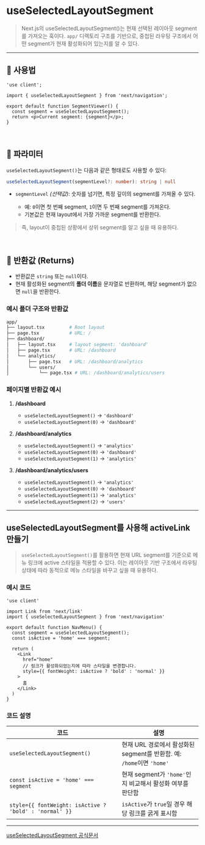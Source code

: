 # useSelectedLayoutSegment

> Next.js의 useSelectedLayoutSegment()는 현재 선택된 레이아웃 segment를 가져오는 훅이다.
> `app/` 디렉토리 구조를 기반으로, 중첩된 라우팅 구조에서 어떤 segment가 현재 활성화되어 있는지를 알 수 있다.

---

## 📍 사용법

```tsx
'use client';

import { useSelectedLayoutSegment } from 'next/navigation';

export default function SegmentViewer() {
  const segment = useSelectedLayoutSegment();
  return <p>Current segment: {segment}</p>;
}
```

<br/>

## 📍 파라미터

`useSelectedLayoutSegment()`는 다음과 같은 형태로도 사용할 수 있다:

```ts
useSelectedLayoutSegment(segmentLevel?: number): string | null
```

* `segmentLevel` *(선택값)*: 숫자를 넘기면, 특정 깊이의 segment를 가져올 수 있다.

  * 예: `0`이면 첫 번째 segment, `1`이면 두 번째 segment를 가져온다.
  * 기본값은 현재 layout에서 가장 가까운 segment를 반환한다.

> 즉, layout이 중첩된 상황에서 상위 segment를 알고 싶을 때 유용하다.

<br/>

## 📍 반환값 (Returns)

* 반환값은 `string` 또는 `null`이다.
* 현재 활성화된 segment의 **폴더 이름**을 문자열로 반환하며, 해당 segment가 없으면 `null`을 반환한다.

### 예시 폴더 구조와 반환값

```bash
app/
├── layout.tsx         # Root layout
├── page.tsx           # URL: /
├── dashboard/
│   ├── layout.tsx     # layout segment: 'dashboard'
│   ├── page.tsx       # URL: /dashboard
│   └── analytics/
│       ├── page.tsx   # URL: /dashboard/analytics
│       └── users/
│           └── page.tsx # URL: /dashboard/analytics/users
```

### 페이지별 반환값 예시

1. **/dashboard**

   * `useSelectedLayoutSegment()` → `'dashboard'`
   * `useSelectedLayoutSegment(0)` → `'dashboard'`

2. **/dashboard/analytics**

   * `useSelectedLayoutSegment()` → `'analytics'`
   * `useSelectedLayoutSegment(0)` → `'dashboard'`
   * `useSelectedLayoutSegment(1)` → `'analytics'`

3. **/dashboard/analytics/users**

   * `useSelectedLayoutSegment()` → `'analytics'`
   * `useSelectedLayoutSegment(0)` → `'dashboard'`
   * `useSelectedLayoutSegment(1)` → `'analytics'`
   * `useSelectedLayoutSegment(2)` → `'users'`

---

## useSelectedLayoutSegment를 사용해 activeLink 만들기

> `useSelectedLayoutSegment()`를 활용하면 현재 URL segment를 기준으로 메뉴 링크에 active 스타일을 적용할 수 있다.
이는 레이아웃 기반 구조에서 라우팅 상태에 따라 동적으로 메뉴 스타일을 바꾸고 싶을 때 유용하다.

### 예시 코드
```tsx
'use client'
 
import Link from 'next/link'
import { useSelectedLayoutSegment } from 'next/navigation'
 
export default function NavMenu() {
  const segment = useSelectedLayoutSegment();
  const isActive = 'home' === segment;
 
  return (
    <Link
      href="home"
      // 링크가 활성화되었는지에 따라 스타일을 변경합니다.
      style={{ fontWeight: isActive ? 'bold' : 'normal' }}
    >
      홈
    </Link>
  )
}
```

### 코드 설명

| 코드 | 설명 |
|------|------|
| `useSelectedLayoutSegment()` | 현재 URL 경로에서 활성화된 segment를 반환함. 예: `/home`이면 `'home'` |
| `const isActive = 'home' === segment` | 현재 segment가 `'home'`인지 비교해서 활성화 여부를 판단함 |
| `style={{ fontWeight: isActive ? 'bold' : 'normal' }}` | `isActive`가 `true`일 경우 해당 링크를 굵게 표시함 |


---

[useSelectedLayoutSegment 공식문서](https://nextjs-ko.org/docs/app/api-reference/functions/use-selected-layout-segment)